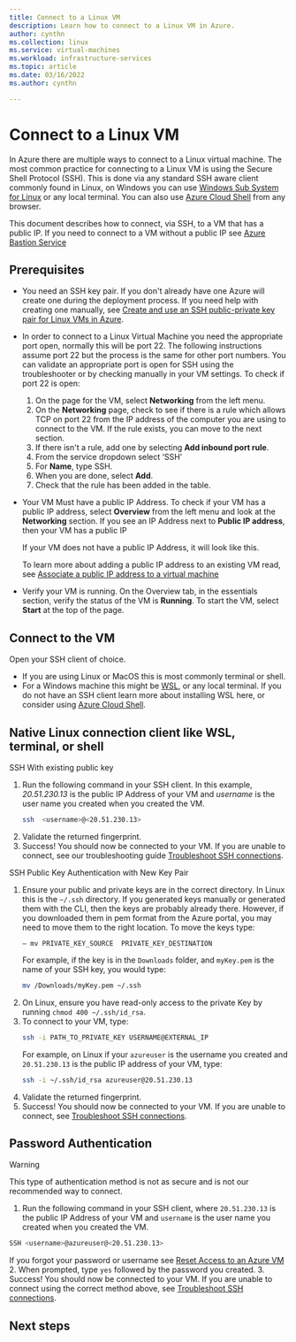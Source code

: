 ```yaml
---
title: Connect to a Linux VM
description: Learn how to connect to a Linux VM in Azure.
author: cynthn
ms.collection: linux
ms.service: virtual-machines
ms.workload: infrastructure-services
ms.topic: article
ms.date: 03/16/2022
ms.author: cynthn

---
```

# Connect to a Linux VM

In Azure there are multiple ways to connect to a Linux virtual machine. The most common practice for connecting to a Linux VM is using the Secure Shell Protocol (SSH). This is done via any standard SSH aware client commonly found in Linux, on Windows you can use [Windows Sub System for Linux](https://docs.microsoft.com/windows/wsl/about) or any local terminal. You can also use [Azure Cloud Shell](https://docs.microsoft.com/azure/cloud-shell/overview) from any browser.

This document describes how to connect, via SSH, to a VM that has a public IP. If you need to connect to a VM without a public IP see [Azure Bastion Service](../bastion/bastion-overview.md)

## Prerequisites

- You need an SSH key pair. If you don't already have one Azure will create one during the deployment process. If you need help with creating one manually, see [Create and use an SSH public-private key pair for Linux VMs in Azure](linux/mac-create-ssh-keys.md).

- In order to connect to a Linux Virtual Machine you need the appropriate port open, normally this will be port 22. The following instructions assume port 22 but the process is the same for other port numbers. You can validate an appropriate port is open for SSH using the troubleshooter or by checking manually in your VM settings. To check if port 22 is open: 

    1.	On the page for the VM, select **Networking** from the left menu. 
    1.	On the **Networking** page, check to see if there is a rule which allows TCP on port 22 from the IP address of the computer you are using to connect to the VM. If the rule exists, you can move to the next section.
    1. If there isn't a rule, add one by selecting **Add inbound port rule**.
    1. From the service dropdown select ‘SSH’
    1. For **Name**, type SSH.
    1. When you are done, select **Add**.
    1. Check that the rule has been added in the table.

- Your VM Must have a public IP Address. To check if your VM has a public IP address, select **Overview** from the left menu and look at the **Networking** section. If you see an IP Address next to **Public IP address**, then your VM has a public IP
 
    If your VM does not have a public IP Address, it will look like this. 
 
    To learn more about adding a public IP address to an existing VM read, see  [Associate a public IP address to a virtual machine](../virtual-network/ip-services/associate-public-ip-address-vm.md)

- Verify your VM is running. On the Overview tab, in the essentials section, verify the status of the VM is **Running**. To start the VM, select **Start** at the top of the page.
 

## Connect to the VM

Open your SSH client of choice.
- If you are using Linux or MacOS this is most commonly terminal or shell.
- For a Windows machine this might be [WSL](https://docs.microsoft.com/windows/wsl/about), or any local terminal. If you do not have an SSH client learn more about installing WSL here, or consider using [Azure Cloud Shell](https://docs.microsoft.com/azure/cloud-shell/overview).

## Native Linux connection client like WSL, terminal, or shell

SSH With existing public key
1.	Run the following command in your SSH client. In this example, *20.51.230.13* is the public IP Address of your VM and *username* is the user name you created when you created the VM.
    ```bash
    ssh  <username>@<20.51.230.13>
    ```
2.	Validate the returned fingerprint.
3.	Success! You should now be connected to your VM. If you are unable to connect, see our troubleshooting guide [Troubleshoot SSH connections](https://docs.microsoft.com/troubleshoot/azure/virtual-machines/troubleshoot-ssh-connection).

SSH Public Key Authentication with New Key Pair
1.	Ensure your public and private keys are in the correct directory. In Linux this is the `~/.ssh` directory. If you generated keys manually or generated them with the CLI, then the keys are probably already there. However, if you downloaded them in pem format from the Azure portal, you may need to move them to the right location. To move the keys type:
    ```
    – mv PRIVATE_KEY_SOURCE  PRIVATE_KEY_DESTINATION
    ```  
    For example, if the key is in the `Downloads` folder, and `myKey.pem` is the name of your SSH key, you would type:
    ```bash
    mv /Downloads/myKey.pem ~/.ssh
    ```   
2.	On Linux, ensure you have read-only access to the private Key by running `chmod 400 ~/.ssh/id_rsa`.
3.	To connect to your VM, type:
    ```bash
    ssh -i PATH_TO_PRIVATE_KEY USERNAME@EXTERNAL_IP
    ``` 
    For example, on Linux if your `azureuser` is the username you created and `20.51.230.13` is the public IP address of your VM, type:
    ```bash
    ssh -i ~/.ssh/id_rsa azureuser@20.51.230.13
    ```
4.	Validate the returned fingerprint.
5.	Success! You should now be connected to your VM. If you are unable to connect, see [Troubleshoot SSH connections](https://docs.microsoft.com/troubleshoot/azure/virtual-machines/troubleshoot-ssh-connection).


## Password Authentication
 
> [!WARNING]
> This type of authentication method is not as secure and is not our recommended way to connect.

1.	Run the following command in your SSH client, where `20.51.230.13` is the public IP Address of your VM and `username` is the user name you created when you created the VM. 
```bash
SSH <username>@azureuser@<20.51.230.13>
```

If you forgot your password or username see [Reset Access to an Azure VM](https://docs.microsoft.com/azure/virtual-machines/extensions/vmaccess)
2.	When prompted, type `yes` followed by the password you created.
3.	Success! You should now be connected to your VM. If you are unable to connect using the correct method above, see [Troubleshoot SSH connections](https://docs.microsoft.com/troubleshoot/azure/virtual-machines/troubleshoot-ssh-connection).

## Next steps


